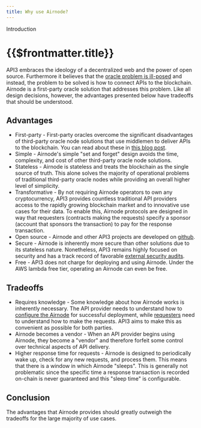 ```yaml
---
title: Why use Airnode?
---
```


<TitleSpan>Introduction</TitleSpan>

# {{$frontmatter.title}}

<VersionWarning/>

<TocHeader /> <TOC class="table-of-contents" :include-level="[2,3]" />

API3 embraces the ideology of a decentralized web and the power of open source. Furthermore it believes that the [oracle problem is ill-posed](https://medium.com/api3/the-api-connectivity-problem-bd7fa0420636) and instead, the problem to be solved is how to connect APIs to the blockchain. Airnode is a first-party oracle solution that addresses this problem. Like all design decisions, however, the advantages presented below have tradeoffs that should be understood.

## Advantages

- First-party - First-party oracles overcome the significant disadvantages of third-party oracle node solutions that use middlemen to deliver APIs to the blockchain. You can read about these in [this blog post](https://medium.com/api3/first-party-vs-third-party-oracles-90356e3cffe5).
- Simple - Airnode's simple "set and forget" design avoids the time, complexity, and cost of other third-party oracle node solutions.
- Stateless - Airnode is stateless and treats the blockchain as the single source of truth. This alone solves the majority of operational problems of traditional third-party oracle nodes while providing an overall higher level of simplicity.
- Transformative - By not requiring Airnode operators to own any cryptocurrency, API3 provides countless traditional API providers access to the rapidly growing blockchain market and to innovative use cases for their data. To enable this, Airnode protocols are designed in way that requesters (contracts making the requests) specify a sponsor (account that sponsors the transaction) to pay for the response transaction.
- Open source - Airnode and other API3 projects are developed on [github](https://github.com/api3dao).
- Secure - Airnode is inherently more secure than other solutions due to its stateless nature. Nonetheless, API3 remains highly focused on security and has a track record of favorable [external security audits](https://github.com/api3dao/api3-dao/tree/main/reports).
- Free - API3 does not charge for deploying and using Airnode. Under the AWS lambda free tier, operating an Airnode can even be free.

## Tradeoffs

- Requires knowledge - Some knowledge about how Airnode works is inherently necessary. The API provider needs to understand how to [configure the Airnode](../grp-providers/guides/build-an-airnode/#configuration) for successful deployment, while [requesters](../concepts/requester.md) need to understand how to make the requests. API3 aims to make this as convenient as possible for both parties.
- Airnode becomes a vendor - When an API provider begins using Airnode, they become a "vendor" and therefore forfeit some control over technical aspects of API delivery.
- Higher response time for requests - Airnode is designed to periodically wake up, check for any new requests, and process them. This means that there is a window in which Airnode "sleeps". This is generally not problematic since the specific time a response transaction is recorded on-chain is never guaranteed and this "sleep time" is configurable.
<!-- TODO: provide benchmarks -->

## Conclusion

The advantages that Airnode provides should greatly outweigh the tradeoffs for the large majority of use cases.
